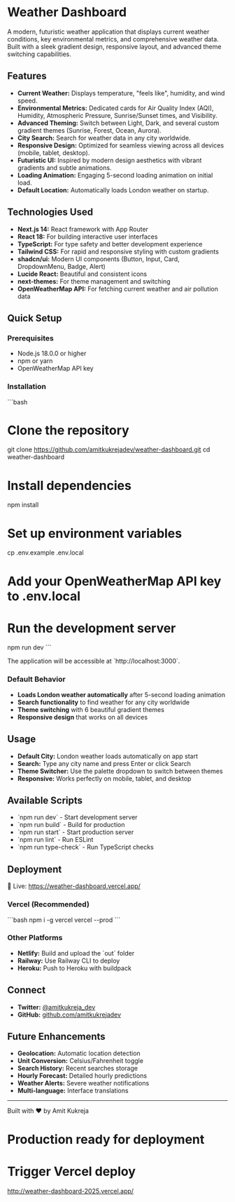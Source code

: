 # Weather Dashboard

A modern, futuristic weather application that displays current weather conditions, key environmental metrics, and comprehensive weather data. Built with a sleek gradient design, responsive layout, and advanced theme switching capabilities.

## Features

- **Current Weather:** Displays temperature, "feels like", humidity, and wind speed.
- **Environmental Metrics:** Dedicated cards for Air Quality Index (AQI), Humidity, Atmospheric Pressure, Sunrise/Sunset times, and Visibility.
- **Advanced Theming:** Switch between Light, Dark, and several custom gradient themes (Sunrise, Forest, Ocean, Aurora).
- **City Search:** Search for weather data in any city worldwide.
- **Responsive Design:** Optimized for seamless viewing across all devices (mobile, tablet, desktop).
- **Futuristic UI:** Inspired by modern design aesthetics with vibrant gradients and subtle animations.
- **Loading Animation:** Engaging 5-second loading animation on initial load.
- **Default Location:** Automatically loads London weather on startup.

## Technologies Used

- **Next.js 14:** React framework with App Router
- **React 18:** For building interactive user interfaces
- **TypeScript:** For type safety and better development experience
- **Tailwind CSS:** For rapid and responsive styling with custom gradients
- **shadcn/ui:** Modern UI components (Button, Input, Card, DropdownMenu, Badge, Alert)
- **Lucide React:** Beautiful and consistent icons
- **next-themes:** For theme management and switching
- **OpenWeatherMap API:** For fetching current weather and air pollution data

## Quick Setup

### Prerequisites

- Node.js 18.0.0 or higher
- npm or yarn
- OpenWeatherMap API key

### Installation

\`\`\`bash
# Clone the repository
git clone https://github.com/amitkukrejadev/weather-dashboard.git
cd weather-dashboard

# Install dependencies
npm install

# Set up environment variables
cp .env.example .env.local
# Add your OpenWeatherMap API key to .env.local

# Run the development server
npm run dev
\`\`\`

The application will be accessible at \`http://localhost:3000\`.

### Default Behavior

- **Loads London weather automatically** after 5-second loading animation
- **Search functionality** to find weather for any city worldwide
- **Theme switching** with 6 beautiful gradient themes
- **Responsive design** that works on all devices

## Usage

- **Default City:** London weather loads automatically on app start
- **Search:** Type any city name and press Enter or click Search
- **Theme Switcher:** Use the palette dropdown to switch between themes
- **Responsive:** Works perfectly on mobile, tablet, and desktop

## Available Scripts

- \`npm run dev\` - Start development server
- \`npm run build\` - Build for production
- \`npm run start\` - Start production server
- \`npm run lint\` - Run ESLint
- \`npm run type-check\` - Run TypeScript checks

## Deployment
🚀 Live: https://weather-dashboard.vercel.app/


### Vercel (Recommended)

\`\`\`bash
npm i -g vercel
vercel --prod
\`\`\`

### Other Platforms

- **Netlify:** Build and upload the \`out\` folder
- **Railway:** Use Railway CLI to deploy
- **Heroku:** Push to Heroku with buildpack

## Connect

- **Twitter:** [@amitkukreja_dev](https://x.com/amitkukreja_dev)
- **GitHub:** [github.com/amitkukrejadev](https://github.com/amitkukrejadev)

## Future Enhancements

- **Geolocation:** Automatic location detection
- **Unit Conversion:** Celsius/Fahrenheit toggle
- **Search History:** Recent searches storage
- **Hourly Forecast:** Detailed hourly predictions
- **Weather Alerts:** Severe weather notifications
- **Multi-language:** Interface translations

---

Built with ❤️ by Amit Kukreja
# Production ready for deployment
# Trigger Vercel deploy
http://weather-dashboard-2025.vercel.app/
